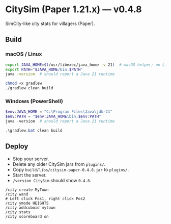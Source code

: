 # CitySim (Paper 1.21.x) — v0.4.8
SimCity-like city stats for villagers (Paper).

## Build

### macOS / Linux
```bash
export JAVA_HOME=$(/usr/libexec/java_home -v 21)  # macOS helper; on Linux point this to your JDK 21 install
export PATH="$JAVA_HOME/bin:$PATH"
java -version  # should report a Java 21 runtime

chmod +x gradlew
./gradlew clean build
```

### Windows (PowerShell)
```powershell
$env:JAVA_HOME = "C:\Program Files\Java\jdk-21"
$env:PATH = "$env:JAVA_HOME\bin;$env:PATH"
java -version  # should report a Java 21 runtime

.\gradlew.bat clean build
```

## Deploy
- Stop your server.
- Delete any older CitySim jars from `plugins/`.
- Copy `build/libs/citysim-paper-0.4.8.jar` to `plugins/`.
- Start the server.
- `/version CitySim` should show `0.4.8`.
```
/city create MyTown
/city wand
# Left click Pos1, right click Pos2
/city ymode HEIGHTS
/city addcuboid mytown
/city stats
/city scoreboard on
```
